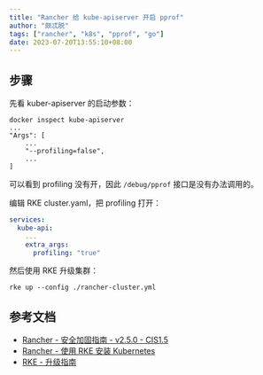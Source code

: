 ```yaml
---
title: "Rancher 给 kube-apiserver 开启 pprof"
author: "颇忒脱"
tags: ["rancher", "k8s", "pprof", "go"]
date: 2023-07-20T13:55:10+08:00
---
```


<!--more-->

## 步骤

先看 kuber-apiserver 的启动参数：

```shell
docker inspect kube-apiserver
...
"Args": [
    ...
    "--profiling=false",
    ...
]
```

可以看到 profiling 没有开，因此 `/debug/pprof` 接口是没有办法调用的。

编辑 RKE cluster.yaml，把 profiling 打开：

```yaml
services:
  kube-api:
    ...
    extra_args:
      profiling: "true"
```

然后使用 RKE 升级集群：

```shell
rke up --config ./rancher-cluster.yml
```

## 参考文档

* [Rancher - 安全加固指南 - v2.5.0 - CIS1.5][1]
* [Rancher - 使用 RKE 安装 Kubernetes][2]
* [RKE - 升级指南][3]

[1]: https://docs.rancher.cn/docs/rancher2.5/security/rancher-2.5/1.5-hardening-2.5/_index
[2]: https://docs.rancher.cn/docs/rancher2.5/installation/resources/k8s-tutorials/ha-rke/_index#%E5%AE%89%E8%A3%85-kubernetes
[3]: https://docs.rancher.cn/docs/rke/upgrades/_index/